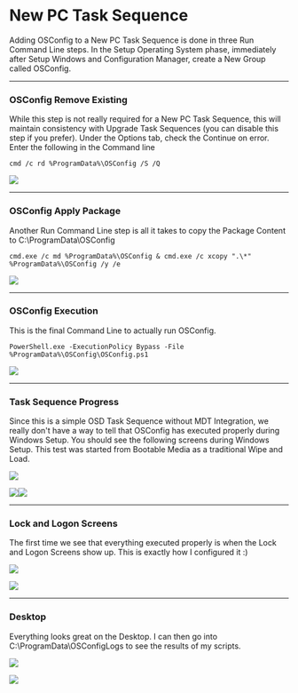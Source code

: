# New PC Task Sequence

Adding OSConfig to a New PC Task Sequence is done in three Run Command Line steps.  In the Setup Operating System phase, immediately after Setup Windows and Configuration Manager, create a New Group called OSConfig.

---

### OSConfig Remove Existing

While this step is not really required for a New PC Task Sequence, this will maintain consistency with Upgrade Task Sequences \(you can disable this step if you prefer\).  Under the Options tab, check the Continue on error.  Enter the following in the Command line

```
cmd /c rd %ProgramData%\OSConfig /S /Q
```

![](/assets/2018-05-31_12-22-06.png)

---

### OSConfig Apply Package

Another Run Command Line step is all it takes to copy the Package Content to C:\ProgramData\OSConfig

```
cmd.exe /c md %ProgramData%\OSConfig & cmd.exe /c xcopy ".\*" %ProgramData%\OSConfig /y /e
```

![](/assets/2018-05-31_12-24-53.png)

---

### OSConfig Execution

This is the final Command Line to actually run OSConfig.

```
PowerShell.exe -ExecutionPolicy Bypass -File %ProgramData%\OSConfig\OSConfig.ps1
```

![](/assets/2018-05-31_12-26-41.png)

---

### Task Sequence Progress

Since this is a simple OSD Task Sequence without MDT Integration, we really don't have a way to tell that OSConfig has executed properly during Windows Setup.  You should see the following screens during Windows Setup.  This test was started from Bootable Media as a traditional Wipe and Load.

![](/assets/2018-05-31_12-18-25.png)

![](/assets/2018-05-31_12-54-56.png)![](/assets/2018-05-31_12-57-33.png)

---

### Lock and Logon Screens

The first time we see that everything executed properly is when the Lock and Logon Screens show up.  This is exactly how I configured it :\)

![](/assets/2018-05-31_12-58-35.png)

![](/assets/2018-05-31_12-58-44.png)

---

### Desktop

Everything looks great on the Desktop.  I can then go into C:\ProgramData\OSConfigLogs to see the results of my scripts.

![](/assets/2018-05-31_13-00-28.png)

![](/assets/2018-05-31_13-01-22.png)

